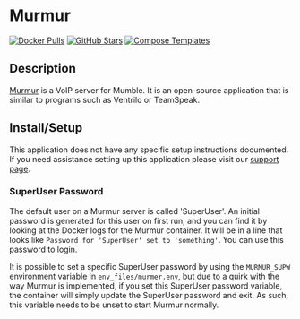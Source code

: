 # Murmur

[![Docker Pulls](https://img.shields.io/docker/pulls/goofball222/murmur?style=flat-square&color=607D8B&label=docker%20pulls&logo=docker)](https://hub.docker.com/r/goofball222/murmur)
[![GitHub Stars](https://img.shields.io/github/stars/goofball222/murmur?style=flat-square&color=607D8B&label=github%20stars&logo=github)](https://github.com/goofball222/murmur)
[![Compose Templates](https://img.shields.io/static/v1?style=flat-square&color=607D8B&label=compose&message=templates)](https://github.com/GhostWriters/DockSTARTer/tree/master/compose/.apps/murmur)

## Description

[Murmur](https://github.com/mumble-voip/mumble) is a VoIP server for Mumble. It
is an open-source application that is similar to programs such as Ventrilo or
TeamSpeak.

## Install/Setup

This application does not have any specific setup instructions documented. If
you need assistance setting up this application please visit our
[support page](https://dockstarter.com/basics/support/).

### SuperUser Password

The default user on a Murmur server is called 'SuperUser'. An initial password
is generated for this user on first run, and you can find it by looking at the
Docker logs for the Murmur container. It will be in a line that looks like
`Password for 'SuperUser' set to 'something'`. You can use this password to
login.

It is possible to set a specific SuperUser password by using the `MURMUR_SUPW`
environment variable in `env_files/murmer.env`, but due to a quirk with the way
Murmur is implemented, if you set this SuperUser password variable, the
container will simply update the SuperUser password and exit. As such, this
variable needs to be unset to start Murmur normally.
